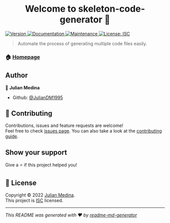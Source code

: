 <h1 align="center">Welcome to skeleton-code-generator 👋</h1>
<p>
  <a href="https://www.npmjs.com/package/skeleton-code-generator" target="_blank">
    <img alt="Version" src="https://img.shields.io/npm/v/skeleton-code-generator.svg">
  </a>
  <a href="https://github.com/JulianDM1995/Skeleton-npm-package#readme" target="_blank">
    <img alt="Documentation" src="https://img.shields.io/badge/documentation-yes-brightgreen.svg" />
  </a>
  <a href="https://github.com/JulianDM1995/Skeleton-npm-package/graphs/commit-activity" target="_blank">
    <img alt="Maintenance" src="https://img.shields.io/badge/Maintained%3F-yes-green.svg" />
  </a>
  <a href="https://github.com/JulianDM1995/Skeleton-npm-package/blob/master/LICENSE" target="_blank">
    <img alt="License: ISC" src="https://img.shields.io/github/license/JulianDM1995/skeleton-code-generator" />
  </a>
</p>

> Automate the process of generating multiple code files easily.

### 🏠 [Homepage](https://github.com/JulianDM1995/Skeleton-npm-package#readme)

## Author

👤 **Julian Medina**

* Github: [@JulianDM1995](https://github.com/JulianDM1995)

## 🤝 Contributing

Contributions, issues and feature requests are welcome!<br />Feel free to check [issues page](https://github.com/JulianDM1995/Skeleton-npm-package/issues). You can also take a look at the [contributing guide](https://github.com/JulianDM1995/Skeleton-npm-package/blob/master/CONTRIBUTING.md).

## Show your support

Give a ⭐️ if this project helped you!

## 📝 License

Copyright © 2022 [Julian Medina](https://github.com/JulianDM1995).<br />
This project is [ISC](https://github.com/JulianDM1995/Skeleton-npm-package/blob/master/LICENSE) licensed.

***
_This README was generated with ❤️ by [readme-md-generator](https://github.com/kefranabg/readme-md-generator)_
